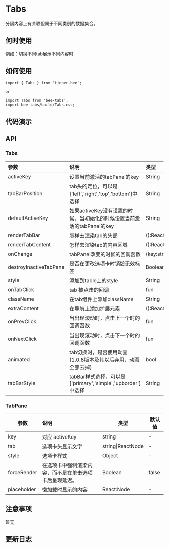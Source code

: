 # Tabs 

分隔内容上有关联但属于不同类别的数据集合。

## 何时使用

例如：切换不同tab展示不同内容时
## 如何使用

```
import { Tabs } from 'tinper-bee';

or

import Tabs from 'bee-tabs';
import bee-tabs/build/Tabs.css;

```

## 代码演示

## API

### Tabs

| 参数                     | 说明                                       | 类型                | 默认值     |
| :--------------------- | :--------------------------------------- | :---------------- | :------ |
| activeKey              | 设置当前激活的tabPanel的key                      | String            | -       |
| tabBarPosition         | tab头的定位，可以是['left','right','top','bottom']中选择 | String            | -       |
| defaultActiveKey       | 如果activeKey没有设置的时候，当初始化的时候设置当前激活的tabPanel的key | String            | 默认激活第一个 |
| renderTabBar           | 怎样去渲染tab的头部                              | ():React.Node     | -       |
| renderTabContent       | 怎样去渲染tab的内容区域                            | ():React.Node     | -       |
| onChange               | tabPanel改变的时候的回调函数                       | (key:string):void | -       |
| destroyInactiveTabPane | 是否在更改选项卡时销毁无效标签                          | Boolean           | false   |
| style                  | 添加到table上的style                          | String            | u-tabs  |
| onTabClick             | tab 被点击的回调                               | fun               | -       |
| className              | 在tab组件上添加className                       | String               | -       |
| extraContent           | 在导航上添加扩展元素                       |  ():React.Node                | -       |
| onPrevClick            | 当出现滚动时，点击上一个时的回调函数                       | fun               | -       |
| onNextClick            | 当出现滚动时，点击下一个时的回调函数                       | fun               | -       |
| animated               | tab切换时，是否使用动画(1.0.8版本及其以后弃用，动画全部去掉) | bool               | true       |
| tabBarStyle            | tabBar样式选择，可以是['primary','simple','upborder']中选择| String | 'simple'|

### TabPane

| 参数          | 说明                          | 类型                | 默认值   |
| ----------- | :-------------------------- | ----------------- | ----- |
| key         | 对应 activeKey                | string            | -     |
| tab         | 选项卡头显示文字                    | string\|ReactNode | -     |
| style       | 选项卡样式                       | Object            | -     |
| forceRender | 在选项卡中强制渲染内容，而不是在单击选项卡后呈现延迟。 | Boolean           | false |
| placeholder | 懒加载时显示的内容 | React:Node | - |



## 注意事项

暂无

## 更新日志
